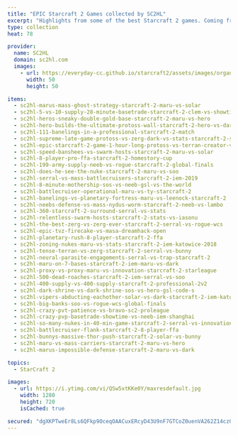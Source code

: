 ```yaml
---
title: "EPIC Starcraft 2 Games collected by SC2HL"
excerpt: "Highlights from some of the best Starcraft 2 games. Coming from the GSL, SSL, WCS and many other tournaments."
type: collection
heat: 78

provider:
  name: SC2HL
  domain: sc2hl.com
  images:
    - url: https://everyday-cc.github.io/starcraft2/assets/images/organizations/sc2hl.com-50x50.jpg
      width: 50
      height: 50

items:
  - sc2hl-marus-mass-ghost-strategy-starcraft-2-maru-vs-solar
  - sc2hl-5-vs-10-supply-28-minute-basetrade-starcraft-2-clem-vs-showtime
  - sc2hl-heros-sneaky-double-gold-base-starcraft-2-maru-vs-hero
  - sc2hl-hero-builds-the-ultimate-protoss-wall-starcraft-2-hero-vs-dark
  - sc2hl-111-banelings-in-a-professional-starcraft-2-match
  - sc2hl-supreme-late-game-protoss-vs-zerg-dark-vs-stats-starcraft-2-starleague
  - sc2hl-epic-starcraft-2-game-1-hour-long-protoss-vs-terran-creator-vs-ty
  - sc2hl-speed-banshees-vs-swarm-hosts-starcraft-2-maru-vs-solar
  - sc2hl-8-player-pro-ffa-starcraft-2-homestory-cup
  - sc2hl-199-army-supply-neeb-vs-rogue-starcraft-2-global-finals
  - sc2hl-does-he-see-the-nuke-starcraft-2-maru-vs-soo
  - sc2hl-serral-vs-mass-battlecruisers-starcraft-2-iem-2019
  - sc2hl-8-minute-mothership-sos-vs-neeb-gsl-vs-the-world
  - sc2hl-battlecruiser-operational-maru-vs-ty-starcraft-2
  - sc2hl-banelings-vs-planetary-fortress-maru-vs-leenock-starcraft-2
  - sc2hl-neebs-defense-vs-mass-nydus-worm-starcraft-2-neeb-vs-lambo
  - sc2hl-360-starcraft-2-surround-serral-vs-stats
  - sc2hl-relentless-swarm-hosts-starcraft-2-stats-vs-iasonu
  - sc2hl-the-best-zerg-vs-zerg-ever-starcraft-2-serral-vs-rogue-wcs
  - sc2hl-epic-tvz-firecake-vs-masa-dreamhack-open
  - sc2hl-planetary-rush-8-player-starcraft-2-ffa
  - sc2hl-zoning-nukes-maru-vs-stats-starcraft-2-iem-katowice-2018
  - sc2hl-tense-terran-vs-zerg-starcraft-2-serral-vs-bunny
  - sc2hl-neural-parasite-engagements-serral-vs-trap-starcraft-2
  - sc2hl-maru-on-7-bases-starcraft-2-iem-maru-vs-dark
  - sc2hl-proxy-vs-proxy-maru-vs-innovation-starcraft-2-starleague
  - sc2hl-500-dead-roaches-starcraft-2-iem-serral-vs-soo
  - sc2hl-400-supply-vs-400-supply-starcraft-2-professional-2v2
  - sc2hl-dark-shrine-vs-dark-shrine-sos-vs-hero-gsl-code-s
  - sc2hl-vipers-abducting-eachother-solar-vs-dark-starcraft-2-iem-katowice-2018
  - sc2hl-big-banks-soo-vs-rogue-wcs-global-finals
  - sc2hl-crazy-pvt-patience-vs-bravo-sc2-proleague
  - sc2hl-crazy-pvp-basetrade-showtime-vs-neeb-iem-shanghai
  - sc2hl-so-many-nukes-in-40-min-game-starcraft-2-serral-vs-innovation
  - sc2hl-battlecruiser-flank-starcraft-2-8-player-ffa
  - sc2hl-bunnys-massive-thor-push-starcraft-2-solar-vs-bunny
  - sc2hl-maru-vs-mass-carriers-starcraft-2-maru-vs-hero
  - sc2hl-marus-impossible-defense-starcraft-2-maru-vs-dark

topics:
  - StarCraft 2

images:
  - url: https://i.ytimg.com/vi/QSw5xtKKe0Y/maxresdefault.jpg
    width: 1280
    height: 720
    isCached: true

secured: "dgXKPTweEr8Ls6QFkp9OceqOAACuxERcyD43U9nF7GTCoZ0uenVA262Z14czQMQyoFNjUfrUK6+NY7p42YiuE2X0YIfb5BDtOcOer/4kslHirstQDXCIEFLdJwZn5IiQ/GBuNkNC1h/jOeqxMus5WBUcllxPzOIqiJs32UD57F5vjFsxlzCQyBKBq/DuCtqhGZh6XgNqbJXoEMzVorXJFMApBbeu/CN7tKVpPa1siZA0bUenEPds6TyZjGNy3bc/VN/qgqRYETRQU5nXhOzsPRLPz0op38pLRK1x/3NlHLK8nS6RuIIYaocc8dDSwQW9AOlL2Eb3bbFnnkIsm8bTXfm1AXc9Is96xxHzzIAPqn0=;Z5um0AyXMyf3R/QSA99wiw=="
---
```


